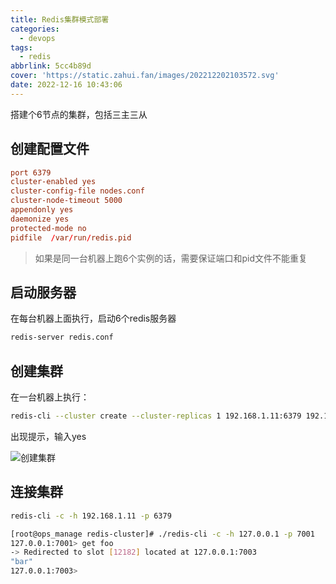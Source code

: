 ```yaml
---
title: Redis集群模式部署
categories:
  - devops
tags:
  - redis
abbrlink: 5cc4b89d
cover: 'https://static.zahui.fan/images/202212202103572.svg'
date: 2022-12-16 10:43:06
---
```


搭建个6节点的集群，包括三主三从

## 创建配置文件

```conf
port 6379
cluster-enabled yes
cluster-config-file nodes.conf
cluster-node-timeout 5000
appendonly yes
daemonize yes
protected-mode no
pidfile  /var/run/redis.pid
```

> 如果是同一台机器上跑6个实例的话，需要保证端口和pid文件不能重复

## 启动服务器

在每台机器上面执行，启动6个redis服务器

```bash
redis-server redis.conf
```

## 创建集群

在一台机器上执行：

```bash
redis-cli --cluster create --cluster-replicas 1 192.168.1.11:6379 192.168.1.12:6379 192.168.1.13:6379 192.168.1.14:6379 192.168.1.15:6379 192.168.1.16:6379
```

出现提示，输入yes

![创建集群](https://static.zahui.fan/images/202212161407297.png)

## 连接集群

```bash
redis-cli -c -h 192.168.1.11 -p 6379
```

```bash
[root@ops_manage redis-cluster]# ./redis-cli -c -h 127.0.0.1 -p 7001
127.0.0.1:7001> get foo
-> Redirected to slot [12182] located at 127.0.0.1:7003
"bar"
127.0.0.1:7003>
```

